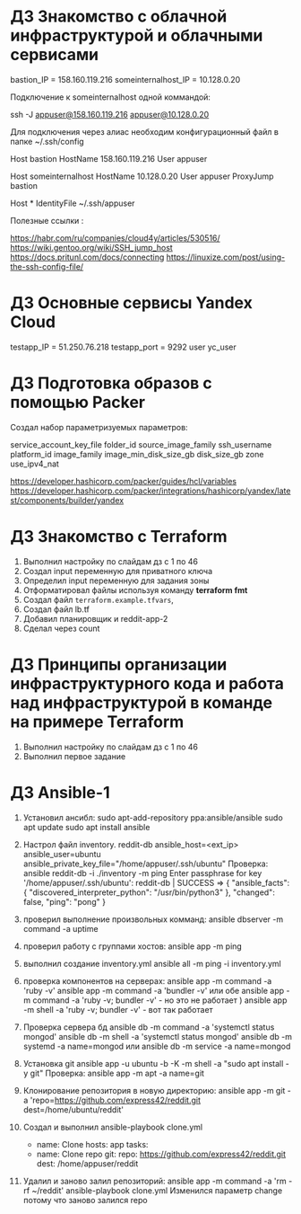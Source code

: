 # ДЗ Знакомство с облачной инфраструктурой и облачными сервисами

bastion_IP = 158.160.119.216
someinternalhost_IP = 10.128.0.20

Подключение к someinternalhost одной коммандой:

ssh -J appuser@158.160.119.216 appuser@10.128.0.20

Для подключения через алиас необходим конфигурационный файл в папке ~/.ssh/config


Host bastion
HostName 158.160.119.216
User appuser

Host someinternalhost
HostName 10.128.0.20
User appuser
ProxyJump bastion

Host *
IdentityFile ~/.ssh/appuser


Полезные ссылки :

https://habr.com/ru/companies/cloud4y/articles/530516/
https://wiki.gentoo.org/wiki/SSH_jump_host
https://docs.pritunl.com/docs/connecting
https://linuxize.com/post/using-the-ssh-config-file/

# ДЗ Основные сервисы Yandex Cloud

testapp_IP = 51.250.76.218
testapp_port = 9292
user yc_user

# ДЗ Подготовка образов с помощью Packer

Создал набор параметризуемых параметров:

service_account_key_file
folder_id
source_image_family
ssh_username
platform_id
image_family
image_min_disk_size_gb
disk_size_gb
zone
use_ipv4_nat

https://developer.hashicorp.com/packer/guides/hcl/variables
https://developer.hashicorp.com/packer/integrations/hashicorp/yandex/latest/components/builder/yandex

# ДЗ Знакомство с Terraform

1. Выполнил настройку по слайдам дз с 1 по 46
2. Создал input переменную для приватного ключа
3. Определил input переменную для задания зоны
4. Отформатировал файлы используя команду **terraform fmt**
5. Создал файл `terraform.example.tfvars`,
6. Создал файл lb.tf
7. Добавил планировщик и reddit-app-2
8. Сделал через count

#  ДЗ Принципы организации инфраструктурного кода и работа над инфраструктурой в команде на примере Terraform

1. Выполнил настройку по слайдам дз с 1 по 46
2. Выполнил первое задание

# ДЗ Ansible-1

1. Установил ансибл:
	sudo apt-add-repository ppa:ansible/ansible
	sudo apt update
	sudo apt install ansible

2. Настрол файл inventory.
	reddit-db ansible_host=<ext_ip> ansible_user=ubuntu ansible_private_key_file="/home/appuser/.ssh/ubuntu"
 Проверка:
ansible reddit-db -i ./inventory -m ping
Enter passphrase for key '/home/appuser/.ssh/ubuntu':
reddit-db | SUCCESS => {
    "ansible_facts": {
        "discovered_interpreter_python": "/usr/bin/python3"
    },
    "changed": false,
    "ping": "pong"
}
3. проверил выполнение произвольных комманд:
	ansible dbserver -m command -a uptime
4. проверил работу с группами хостов:
	ansible app -m ping
5. выполнил создание inventory.yml
	ansible all -m ping -i inventory.yml
6. проверка компонентов на серверах:
	ansible app -m command -a 'ruby -v'
	ansible app -m command -a 'bundler -v'
	или обе
	ansible app -m command -a 'ruby -v; bundler -v' - но это не работает )
	ansible app -m shell -a 'ruby -v; bundler -v' - вот так работает
7. Проверка сервера бд
	ansible db -m command -a 'systemctl status mongod'
	ansible db -m shell -a 'systemctl status mongod'
	ansible db -m systemd -a name=mongod
	или
	ansible db -m service -a name=mongod
8. Установка git
	ansible app -u ubuntu -b -K -m shell -a "sudo apt install -y git"
	Проверка:
	ansible app -m apt -a name=git
9. Клонирование репозитория в новую директорию:
	ansible app -m git -a 'repo=https://github.com/express42/reddit.git dest=/home/ubuntu/reddit'
10. Создал и выполнил ansible-playbook clone.yml
	- name: Clone
		hosts: app
		tasks:
	- name: Clone repo
		git:
		repo: https://github.com/express42/reddit.git
		dest: /home/appuser/reddit
11.  Удалил и заново залил репозиторий:
	ansible app -m command -a 'rm -rf ~/reddit'
	ansible-playbook clone.yml
 	Изменился параметр change потому что заново залился repo
